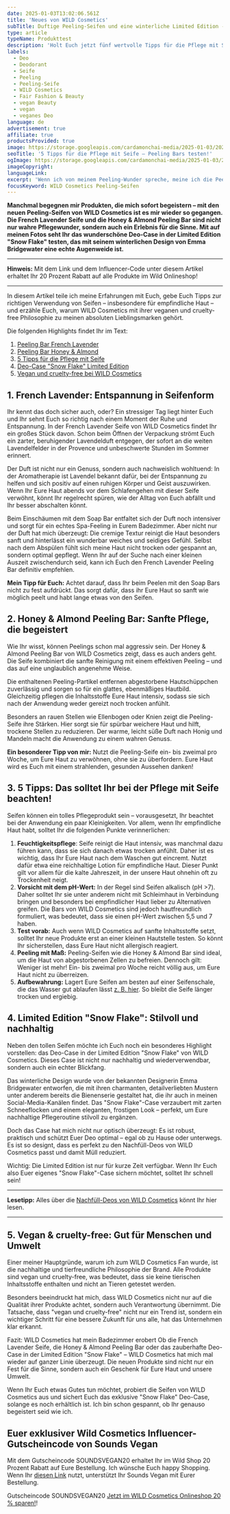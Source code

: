```yaml
---
date: 2025-01-03T13:02:06.561Z
title: 'Neues von WILD Cosmetics'
subTitle: Duftige Peeling-Seifen und eine winterliche Limited Edition - Mit 5 Tipps für die Pflege mit Seife
type: article
typeName: Produkttest
description: 'Holt Euch jetzt fünf wertvolle Tipps für die Pflege mit Seife und erfahrt alles über die neuen veganen Peeling Bars von WILD Cosmetics!'
labels:
  - Deo
  - Deodorant
  - Seife
  - Peeling
  - Peeling-Seife
  - WILD Cosmetics
  - Fair Fashion & Beauty
  - vegan Beauty
  - vegan
  - veganes Deo
language: de
advertisement: true
affiliate: true
productsProvided: true
image: https://storage.googleapis.com/cardamonchai-media/2025-01-03/2025-01-03-soundsvegan-com-wild-cosmetics-peeling-seifen-20-jpg-imagine-c84808_b27060_1024_768/640.webp
seoTitle: '5 Tipps für die Pflege mit Seife – Peeling Bars testen!'
ogImage: https://storage.googleapis.com/cardamonchai-media/2025-01-03/2025-01-03-soundsvegan-com-wild-cosmetics-peeling-seifen-og-jpg-imagine-f8f8f8_bf9fa7_1200_628/640.webp
imageCopyright:
languageLink:
excerpt: 'Wenn ich von meinem Peeling-Wunder spreche, meine ich die Peeling Bars von WILD Cosmetics. Sie sind vegan, cruelty-free und wunderbar cremig. Zwei davon stelle ich Euch in diesem Artikel vor. Testet sie am besten selbst und holt Euch meine fünf wertvollen Tipps für die Pflege mit Seife!'
focusKeyword: WILD Cosmetics Peeling-Seifen
---
```


**Manchmal begegnen mir Produkten, die mich sofort begeistern – mit den neuen Peeling-Seifen von WILD Cosmetics ist es mir wieder so gegangen. Die French Lavender Seife und die Honey & Almond Peeling Bar sind nicht nur wahre Pflegewunder, sondern auch ein Erlebnis für die Sinne. Mit auf meinen Fotos seht Ihr das wunderschöne Deo-Case in der Limited Edition "Snow Flake" testen, das mit seinem winterlichen Design von Emma Bridgewater eine echte Augenweide ist.**

---

**Hinweis:** Mit dem Link und dem Influencer-Code unter diesem Artikel erhaltet Ihr 20 Prozent Rabatt auf alle Produkte im Wild Onlineshop!

---

In diesem Artikel teile ich meine Erfahrungen mit Euch, gebe Euch Tipps zur richtigen Verwendung von Seifen – insbesondere für empfindliche Haut – und erzähle Euch, warum WILD Cosmetics mit ihrer veganen und cruelty-free Philosophie zu meinen absoluten Lieblingsmarken gehört.

Die folgenden Highlights findet Ihr im Text:

1. [Peeling Bar French Lavender](#french-lavender)
2. [Peeling Bar Honey & Almond](#honey-almond)
3. [5 Tipps für die Pflege mit Seife](#seife-tipps)
4. [Deo-Case "Snow Flake" Limited Edition](#snow-flake)
5. [Vegan und cruelty-free bei WILD Cosmetics](#vegan-cruelty-free)

<div id="french-lavender"></div>

## 1. French Lavender: Entspannung in Seifenform

Ihr kennt das doch sicher auch, oder? Ein stressiger Tag liegt hinter Euch und Ihr sehnt Euch so richtig nach einem Moment der Ruhe und Entspannung. In der French Lavender Seife von WILD Cosmetics findet Ihr ein großes Stück davon. Schon beim Öffnen der Verpackung strömt Euch ein zarter, beruhigender Lavendelduft entgegen, der sofort an die weiten Lavendelfelder in der Provence und unbeschwerte Stunden im Sommer erinnert.

Der Duft ist nicht nur ein Genuss, sondern auch nachweislich wohltuend: In der Aromatherapie ist Lavendel bekannt dafür, bei der Entspannung zu helfen und sich positiv auf einen ruhigen Körper und Geist auszuwirken. Wenn Ihr Eure Haut abends vor dem Schlafengehen mit dieser Seife verwöhnt, könnt Ihr regelrecht spüren, wie der Alltag von Euch abfällt und Ihr besser abschalten könnt.

Beim Einschäumen mit dem Soap Bar entfaltet sich der Duft noch intensiver und sorgt für ein echtes Spa-Feeling in Eurem Badezimmer. Aber nicht nur der Duft hat mich überzeugt: Die cremige Textur reinigt die Haut besonders sanft und hinterlässt ein wunderbar weiches und seidiges Gefühl. Selbst nach dem Abspülen fühlt sich meine Haut nicht trocken oder gespannt an, sondern optimal gepflegt. Wenn Ihr auf der Suche nach einer kleinen Auszeit zwischendurch seid, kann ich Euch den French Lavender Peeling Bar definitiv empfehlen.

**Mein Tipp für Euch:** Achtet darauf, dass Ihr beim Peelen mit den Soap Bars nicht zu fest aufdrückt. Das sorgt dafür, dass ihr Eure Haut so sanft wie möglich peelt und habt lange etwas von den Seifen.

<div id="honey-almond"></div>

## 2. Honey & Almond Peeling Bar: Sanfte Pflege, die begeistert

Wie Ihr wisst, können Peelings schon mal aggressiv sein. Der Honey & Almond Peeling Bar von WILD Cosmetics zeigt, dass es auch anders geht. Die Seife kombiniert die sanfte Reinigung mit einem effektiven Peeling – und das auf eine unglaublich angenehme Weise.

Die enthaltenen Peeling-Partikel entfernen abgestorbene Hautschüppchen zuverlässig und sorgen so für ein glattes, ebenmäßiges Hautbild. Gleichzeitig pflegen die Inhaltsstoffe Eure Haut intensiv, sodass sie sich nach der Anwendung weder gereizt noch trocken anfühlt.

Besonders an rauen Stellen wie Ellenbogen oder Knien zeigt die Peeling-Seife ihre Stärken. Hier sorgt sie für spürbar weichere Haut und hilft, trockene Stellen zu reduzieren. Der warme, leicht süße Duft nach Honig und Mandeln macht die Anwendung zu einem wahren Genuss.

**Ein besonderer Tipp von mir:** Nutzt die Peeling-Seife ein- bis zweimal pro Woche, um Eure Haut zu verwöhnen, ohne sie zu überfordern. Eure Haut wird es Euch mit einem strahlenden, gesunden Aussehen danken!

<Gallery name="soundsvegan.com-wild-cosmetics-peeling-seifen-1" />

<div id="seife-tipps"></div>

## 3. 5 Tipps: Das solltet Ihr bei der Pflege mit Seife beachten!

Seifen können ein tolles Pflegeprodukt sein – vorausgesetzt, Ihr beachtet bei der Anwendung ein paar Kleinigkeiten. Vor allem, wenn Ihr empfindliche Haut habt, solltet Ihr die folgenden Punkte verinnerlichen:

1. **Feuchtigkeitspflege**: Seife reinigt die Haut intensiv, was manchmal dazu führen kann, dass sie sich danach etwas trocken anfühlt. Daher ist es wichtig, dass Ihr Eure Haut nach dem Waschen gut eincremt. Nutzt dafür etwa eine reichhaltige Lotion für empfindliche Haut. Dieser Punkt gilt vor allem für die kalte Jahreszeit, in der unsere Haut ohnehin oft zu Trockenheit neigt.
2. **Vorsicht mit dem pH-Wert:** In der Regel sind Seifen alkalisch (pH >7). Daher solltet Ihr sie unter anderem nicht mit Schleimhaut in Verbindung bringen und besonders bei empfindlicher Haut lieber zu Alternativen greifen. Die Bars von WILD Cosmetics sind jedoch hautfreundlich formuliert, was bedeutet, dass sie einen pH-Wert zwischen 5,5 und 7 haben.
3. **Test vorab:** Auch wenn WILD Cosmetics auf sanfte Inhaltsstoffe setzt, solltet Ihr neue Produkte erst an einer kleinen Hautstelle testen. So könnt Ihr sicherstellen, dass Eure Haut nicht allergisch reagiert.
4. **Peeling mit Maß:** Peeling-Seifen wie die Honey & Almond Bar sind ideal, um die Haut von abgestorbenen Zellen zu befreien. Dennoch gilt: Weniger ist mehr! Ein- bis zweimal pro Woche reicht völlig aus, um Eure Haut nicht zu überreizen.
5. **Aufbewahrung:** Lagert Eure Seifen am besten auf einer Seifenschale, die das Wasser gut ablaufen lässt [z. B. hier](/2024/10/soapi-seifenhalter/). So bleibt die Seife länger trocken und ergiebig.

<div id="snow-flake"></div>

## 4. Limited Edition "Snow Flake": Stilvoll und nachhaltig

Neben den tollen Seifen möchte ich Euch noch ein besonderes Highlight vorstellen: das Deo-Case in der Limited Edition "Snow Flake" von WILD Cosmetics. Dieses Case ist nicht nur nachhaltig und wiederverwendbar, sondern auch ein echter Blickfang.

Das winterliche Design wurde von der bekannten Designerin Emma Bridgewater entworfen, die mit ihren charmanten, detailverliebten Mustern unter anderem bereits die Bienenserie gestaltet hat, die ihr auch in meinen Social-Media-Kanälen findet. Das "Snow Flake"-Case verzaubert mit zarten Schneeflocken und einem eleganten, frostigen Look – perfekt, um Eure nachhaltige Pflegeroutine stilvoll zu ergänzen.

Doch das Case hat mich nicht nur optisch überzeugt: Es ist robust, praktisch und schützt Euer Deo optimal – egal ob zu Hause oder unterwegs. Es ist so designt, dass es perfekt zu den Nachfüll-Deos von WILD Cosmetics passt und damit Müll reduziert.

Wichtig: Die Limited Edition ist nur für kurze Zeit verfügbar. Wenn Ihr Euch also Euer eigenes "Snow Flake"-Case sichern möchtet, solltet Ihr schnell sein!

---

**Lesetipp:** Alles über die [Nachfüll-Deos von WILD Cosmetics](/2024/09/wild-deo/) könnt Ihr hier lesen.

---

<div id="vegan-cruelty-free"></div>

## 5. Vegan & cruelty-free: Gut für Menschen und Umwelt

Einer meiner Hauptgründe, warum ich zum WILD Cosmetics Fan wurde, ist die nachhaltige und tierfreundliche Philosophie der Brand. Alle Produkte sind vegan und cruelty-free, was bedeutet, dass sie keine tierischen Inhaltsstoffe enthalten und nicht an Tieren getestet werden.

Besonders beeindruckt hat mich, dass WILD Cosmetics nicht nur auf die Qualität ihrer Produkte achtet, sondern auch Verantwortung übernimmt. Die Tatsache, dass "vegan und cruelty-free" nicht nur ein Trend ist, sondern ein wichtiger Schritt für eine bessere Zukunft für uns alle, hat das Unternehmen klar erkannt.

Fazit: WILD Cosmetics hat mein Badezimmer erobert Ob die French Lavender Seife, die Honey & Almond Peeling Bar oder das zauberhafte Deo-Case in der Limited Edition "Snow Flake" – WILD Cosmetics hat mich mal wieder auf ganzer Linie überzeugt. Die neuen Produkte sind nicht nur ein Fest für die Sinne, sondern auch ein Geschenk für Eure Haut und unsere Umwelt.

Wenn Ihr Euch etwas Gutes tun möchtet, probiert die Seifen von WILD Cosmetics aus und sichert Euch das exklusive "Snow Flake" Deo-Case, solange es noch erhältlich ist. Ich bin schon gespannt, ob Ihr genauso begeistert seid wie ich.

## Euer exklusiver Wild Cosmetics Influencer-Gutscheincode von Sounds Vegan

Mit dem Gutscheincode SOUNDSVEGAN20 erhaltet Ihr im Wild Shop 20 Prozent Rabatt auf Eure Bestellung. Ich wünsche Euch happy Shopping. Wenn Ihr [diesen Link](https://www.awin1.com/cread.php?awinmid=108144&awinaffid=632580&ued=https%3A%2F%2Fwww.wearewild.com%2Fde%2F%3Fdiscount%3DSOUNDSVEGAN20) nutzt, unterstützt Ihr Sounds Vegan mit Eurer Bestellung.

Gutscheincode SOUNDSVEGAN20 [Jetzt im WILD Cosmetics Onlineshop 20 % sparen!](https://www.awin1.com/cread.php?awinmid=108144&awinaffid=632580&ued=https%3A%2F%2Fwww.wearewild.com%2Fde%2F%3Fdiscount%3DSOUNDSVEGAN20)!

<Gallery name="soundsvegan.com-wild-cosmetics-peeling-seifen-2" />
